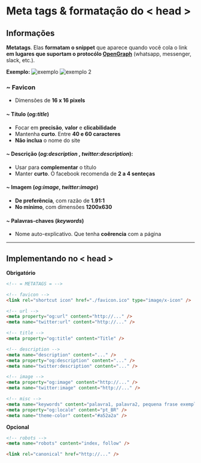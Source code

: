 # Meta tags & formatação do < head >

##  Informações

**Metatags**. Elas **formatam o snippet** que aparece quando você cola o link **em lugares que suportam o protocólo [OpenGraph](https://ogp.me/)** (whatsapp, messenger, slack, etc.).

**Exemplo:**
![exemplo](https://ahrefs.com/blog/wp-content/uploads/2020/01/og-tags-1.png)
![exemplo 2](https://i.imgur.com/1zfTJsl.jpeg)

### ~ Favicon

- Dimensões de **16 x 16 pixels**

#### ~ Título (_og:title_)

- Focar em **precisão**, **valor** e **clicabilidade**
- Mantenha **curto**. Entre **40 e 60 caracteres**
- **Não inclua** o nome do site

#### ~ Descrição (_og:description_ , _twitter:description_):

- Usar para **complementar** o título
- Manter **curto**. O facebook recomenda de **2 a 4 senteças**

#### ~ Imagem (_og:image_, _twitter:image_)


- **De preferência**, com razão de **1.91:1**
- **No mínimo**, com dimensões **1200x630**

#### ~ Palavras-chaves (_keywords_)

- Nome auto-explicativo. Que tenha **coêrencia** com a página

---

## Implementando no < head >

 **Obrigatório**

```html
<!-- = METATAGS = -->

<!-- favicon -->
<link rel="shortcut icon" href="./favicon.ico" type="image/x-icon" />

<!-- url -->
<meta property="og:url" content="http://..." />
<meta name="twitter:url" content="http://..." />

<!-- title -->
<meta property="og:title" content="Title" />

<!-- description -->
<meta name="description" content="..." />
<meta property="og:description" content="..." />
<meta name="twitter:description" content="..." />

<!-- image -->
<meta property="og:image" content="http://..." />
<meta name="twitter:image" content="http://..." />

<!-- misc -->
<meta name="keywords" content="palavra1, palavra2, pequena frase exemplo">
<meta property="og:locale" content="pt_BR" />
<meta name="theme-color" content="#a52a2a" />
```

**Opcional**

```html
<!-- robots -->
<meta name="robots" content="index, follow" />

<link rel="canonical" href="http://..." />

```
